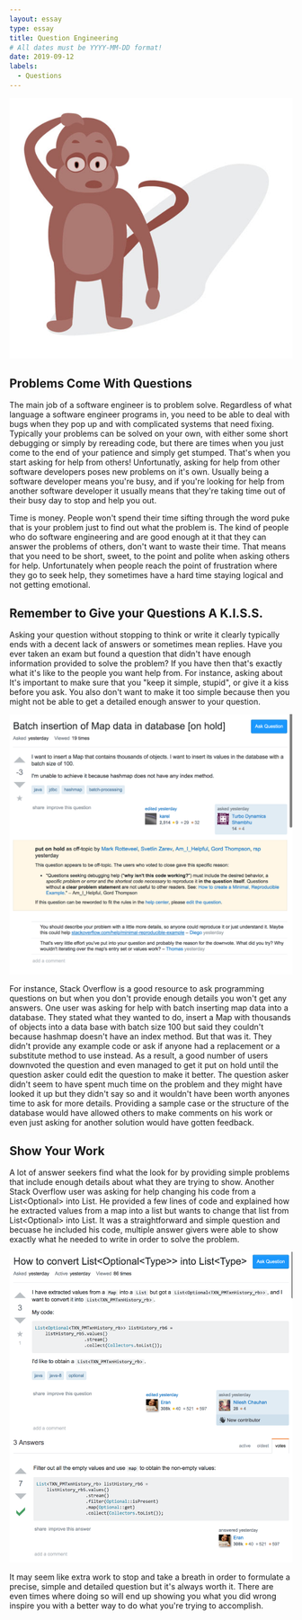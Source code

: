 ```yaml
---
layout: essay
type: essay
title: Question Engineering
# All dates must be YYYY-MM-DD format!
date: 2019-09-12
labels:
  - Questions
---
```


<img class="ui medium right floated rounded image" src="../images/problemsolve.jpg">

## Problems Come With Questions

The main job of a software engineer is to problem solve. Regardless of what language a software engineer programs in, you need to be able to deal with bugs when they pop up and with complicated systems that need fixing. Typically your problems can be solved on your own, with either some short debugging or simply by rereading code, but there are times when you just come to the end of your patience and simply get stumped. That's when you start asking for help from others! Unfortunatly, asking for help from other software developers poses new problems on it's own. Usually being a software developer means you're busy, and if you're looking for help from another software developer it usually means that they're taking time out of their busy day to stop and help you out.

Time is money. People won't spend their time sifting through the word puke that is your problem just to find out what the problem is. The kind of people who do software engineering and are good enough at it that they can answer the problems of others, don't want to waste their time. That means that you need to be short, sweet, to the point and polite when asking others for help. Unfortunately when people reach the point of frustration where they go to seek help, they sometimes have a hard time staying logical and not getting emotional. 

## Remember to Give your Questions A K.I.S.S.

Asking your question without stopping to think or write it clearly typically ends with a decent lack of answers or sometimes mean replies. Have you ever taken an exam but found a question that didn't have enough information provided to solve the problem? If you have then that's exactly what it's like to the people you want help from. For instance, asking about 
It's important to make sure that you "keep it simple, stupid", or give it a kiss before you ask. You also don't want to make it too simple because then you might not be able to get a detailed enough answer to your question.

 <img class="ui medium right floated rounded image" src="../images/badquestion.png">

For instance, Stack Overflow is a good resource to ask programming questions on but when you don't provide enough details you won't get any answers. One user was asking for help with batch inserting map data into a database. They stated what they wanted to do, insert a Map with thousands of objects into a data base with batch size 100 but said they couldn't because hashmap doesn't have an index method. But that was it. They didn't provide any example code or ask if anyone had a replacement or a substitute method to use instead. As a result, a good number of users downvoted the question and even managed to get it put on hold until the question asker could edit the question to make it better. The question asker didn't seem to have spent much time on the problem and they might have looked it up but they didn't say so and it wouldn't have been worth anyones time to ask for more details. Providing a sample case or the structure of the database would have allowed others to make comments on his work or even just asking for another solution would have gotten feedback.

 
## Show Your Work
 
A lot of answer seekers find what the look for by providing simple problems that include enough details about what they are trying to show. Another Stack Overflow user was asking for help changing his code from a List<Optional<Type>> into List<Type>. He provided a few lines of code and explained how he extracted values from a map into a list but wants to change that list from List<Optional<Type>> into List<Type>. It was a straightforward and simple question and becuase he included his code, multiple answer givers were able to show exactly what he needed to write in order to solve the problem.
  
<img class="ui medium left floated rounded image" src="../images/goodquestion.png">
  
It may seem like extra work to stop and take a breath in order to formulate a precise, simple and detailed question but it's always worth it. There are even times where doing so will end up showing you what you did wrong inspire you with a better way to do what you're trying to accomplish.



